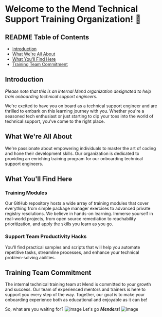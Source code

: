 # Welcome to the Mend Technical Support Training Organization! 🚀
## README Table of Contents
- [Introduction](#introduction)
- [What We're All About](#what-we're-all-about)
- [What You'll Find Here](#what-you'll-find-here)
- [Training Team Commitment](#training-team-commitment)

## Introduction
_Please note that this is an internal Mend organization designated to help train onboarding technical support engineers._

We're excited to have you on board as a technical support engineer and are thrilled to embark on this learning journey with you. Whether you're a seasoned tech enthusiast or just starting to dip your toes into the world of technical support, you've come to the right place.

## What We're All About

We're passionate about empowering individuals to master the art of coding and hone their development skills. Our organization is dedicated to providing an enriching training program for our onboarding technical support engineers.

## What You'll Find Here

### Training Modules

Our GitHub repository hosts a wide array of training modules that cover everything from simple package manager exercises to advanced private registry resolutions. We believe in hands-on learning. Immerse yourself in real-world projects, from open source remediation to reachability prioritization, and apply the skills you learn as you go.

### Support Team Productivity Hacks

You'll find practical samples and scripts that will help you automate repetitive tasks, streamline processes, and enhance your technical problem-solving abilities.



## Training Team Commitment
The internal technical training team at Mend is committed to your growth and success. Our team of experienced mentors and trainers is here to support you every step of the way. Together, our goal is to make your onboarding  experience both as educational and enjoyable as it can be!
 
So, what are you waiting for? ![image](https://github.com/Mend-Support-Training/.github/assets/90346290/ca4d6811-eedd-40df-87a6-fd9bc245b172) Let's go **_Menders_**! ![image](https://github.com/Mend-Support-Training/.github/assets/90346290/e19b5db9-96c6-491b-b5b3-5d22a808e4f5)

